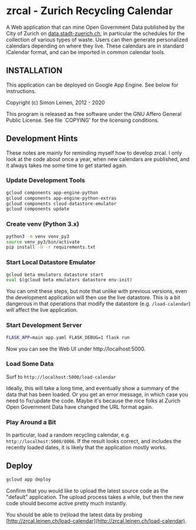 # zrcal - Zurich Recycling Calendar

A Web application that can mine Open Government Data published by the
City of Zurich on
[data.stadt-zuerich.ch](https://data.stadt-zuerich.ch/), in particular
the schedules for the collection of various types of waste.  Users can
then generate personalized calendars depending on where they live.
These calendars are in standard iCalendar format, and can be imported
in common calendar tools.

## INSTALLATION

This application can be deployed on Google App Engine.  See below for
instructions.

Copyright (c) Simon Leinen, 2012 - 2020

This program is released as free software under the GNU Affero General
Public License.  See file `COPYING' for the licensing conditions.

## Development Hints

These notes are mainly for reminding myself how to develop zrcal.  I
only look at the code about once a year, when new calendars are
published, and it always takes me some time to get started again.

### Update Development Tools

```bash
gcloud components app-engine-python
gcloud components app-engine-python-extras
gcloud components cloud-datastore-emulator
gcloud components update
```

### Create venv (Python 3.x)

```bash
python3 -m venv venv_py3
source venv_py3/bin/activate
pip install -U -r requirements.txt
```

### Start Local Datastore Emulator

```bash
gcloud beta emulators datastore start
eval $(gcloud beta emulators datastore env-init)
```

You can omit these steps, but note that unlike with previous versions,
even the development application will then use the live datastore.
This is a bit dangerous in that operations that modify the datastore
(e.g. `/load-calendar`) will affect the live application.

### Start Development Server

```bash
FLASK_APP=main app.yaml FLASK_DEBUG=1 flask run
```

Now you can see the Web UI under http://localhost:5000.

### Load Some Data

Surf to `http://localhost:5000/load-calendar`

Ideally, this will take a long time, and eventually show a summary of
the data that has been loaded.  Or you get an error message, in which
case you need to fix/update the code.  Maybe it's because the nice
folks at Zurich Open Government Data have changed the URL format
again.

### Play Around a Bit

In particular, load a random recycling calendar,
e.g. `http://localhost:5000/8006`.  If the result looks correct, and
includes the recently loaded dates, it is likely that the application
mostly works.

## Deploy

```bash
gcloud app deploy
```

Confirm that you would like to upload the latest source code as the
"default" application.  The upload process takes a while, but then the
new code should become active pretty much instantly.

You should be able to (re)load the latest data by probing
[http://zrcal.leinen.ch/load-calendar](http://zrcal.leinen.ch/load-calendar).
